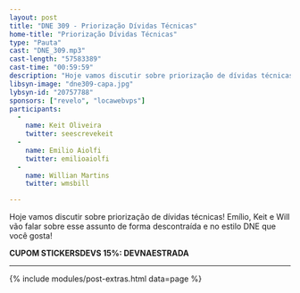 ```yaml
---
layout: post
title: "DNE 309 - Priorização Dívidas Técnicas"
home-title: "Priorização Dívidas Técnicas"
type: "Pauta"
cast: "DNE_309.mp3"
cast-length: "57583389"
cast-time: "00:59:59"
description: "Hoje vamos discutir sobre priorização de dívidas técnicas! Emílio, Keit e Will vão falar sobre esse assunto de forma descontraída e no estilo DNE que você gosta!"
libsyn-image: "dne309-capa.jpg"
lybsyn-id: "20757788"
sponsors: ["revelo", "locawebvps"]
participants:
  -
    name: Keit Oliveira
    twitter: seescrevekeit
  -
    name: Emilio Aiolfi
    twitter: emilioaiolfi
  -
    name: Willian Martins
    twitter: wmsbill

---
```


Hoje vamos discutir sobre priorização de dívidas técnicas! Emílio, Keit e Will vão falar sobre esse assunto de forma descontraída e no estilo DNE que você gosta!

<strong>CUPOM STICKERSDEVS 15%: DEVNAESTRADA</strong>

---

{% include modules/post-extras.html data=page %}
